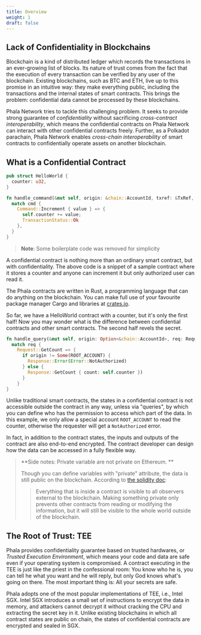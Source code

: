 ```yaml
---
title: Overview
weight: 1
draft: false
---
```


## Lack of Confidentiality in Blockchains

Blockchain is a kind of distributed ledger which records the transactions in an ever-growing list of blocks. Its nature of trust comes from the fact that the execution of every transaction can be verified by any user of the blockchain. Existing blockchains, such as BTC and ETH, live up to this promise in an intuitive way: they make everything public, including the transactions and the internal states of smart contracts. This brings the problem: confidential data cannot be processed by these blockchains.

Phala Network tries to tackle this challenging problem. It seeks to provide strong guarantee of *confidentiality* without sacrificing *cross-contract interoperability*, which means the confidential contracts on Phala Network can interact with other confidential contracts freely. Further, as a Polkadot parachain, Phala Network enables *cross-chain interoperability* of smart contracts to confidentially operate assets on another blockchain.

## What is a Confidential Contract

```rust
pub struct HelloWorld {
  counter: u32,
}

fn handle_command(&mut self, origin: &chain::AccountId, txref: &TxRef, cmd: Command) -> TransactionStatus {
  match cmd {
    Command::Increment { value } => {
      self.counter += value;
      TransactionStatus::Ok
    },
  }
}
```

> **Note**: Some boilerplate code was removed for simplicity

A confidential contract is nothing more than an ordinary smart contract, but with confidentiality. The above code is a snippet of a sample contract where it stores a counter and anyone can increment it but only authorized user can read it.

The Phala contracts are written in Rust, a programming language that can do anything on the blockchain. You can make full use of your favourite package manager Cargo and libraries at [crates.io](https://crates.io).

So far, we have a HelloWorld contract with a counter, but it's only the first half! Now you may wonder what is the difference between confidential contracts and other smart contracts. The second half revels the secret.

```rust
fn handle_query(&mut self, origin: Option<&chain::AccountId>, req: Request) -> Response {
  match req {
    Request::GetCount => {
      if origin != Some(ROOT_ACCOUNT) {
        Response::Error(Error::NotAuthorized)
      } else {
        Response::GetCount { count: self.counter })
      }
    }
}
```

Unlike traditional smart contracts, the states in a confidential contract is not accessible outside the contract in any way, unless via "queries", by which you can define who has the permission to access which part of the data. In this example, we only allow a special account `ROOT_ACCOUNT` to read the counter, otherwise the requester will get a `NotAuthorized` error.

In fact, in addition to the contract states, the inputs and outputs of the contract are also end-to-end encrypted. The contract developer can design how the data can be accessed in a fully flexible way.

> **Side notes: Private variable are not private on Ethereum. **
>
> Though you can define variables with "private" attribute, the data is still public on the blockchain. According to [the solidity doc](https://solidity.readthedocs.io/en/v0.7.3/contracts.html):
> > Everything that is inside a contract is visible to all observers external to the blockchain. Making something private only prevents other contracts from reading or modifying the information, but it will still be visible to the whole world outside of the blockchain.


## The Root of Trust: TEE

Phala provides confidentiality guarantee based on trusted hardwares, or *Trusted Execution Environment*, which means your code and data are safe even if your operating system is compromised. A contract executing in the TEE is just like the priest in the confessional room: You know who he is, you can tell he what you want and he will reply, but only God knows what's going on there. The most important thing is: All your secrets are safe.

Phala adopts one of the most popular implementations of TEE, i.e., Intel SGX. Intel SGX introduces a small set of instructions to encrypt the data in memory, and attackers cannot decrypt it without cracking the CPU and extracting the secret key in it. Unlike existing blockchains in which all contract states are public on chain, the states of confidential contracts are encrypted and sealed in SGX.
